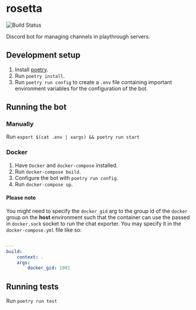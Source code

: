 # rosetta

![Build Status](https://github.com/SciADV-Community/rosetta/workflows/CI%20%26%20CD/badge.svg)

Discord bot for managing channels in playthrough servers.

## Development setup

1. Install [poetry](https://python-poetry.org/).
2. Run `poetry install`.
3. Run `poetry run config` to create a `.env` file containing important environment variables for the configuration of the bot.

## Running the bot

### Manually

Run `export $(cat .env | xargs) && poetry run start`

### Docker

1. Have `Docker` and `docker-compose` installed.
2. Run `docker-compose build`.
3. Configure the bot with `poetry run config`.
4. Run `docker-compose up`.

#### Please note

You might need to specify the `docker_gid` arg to the group id of the `docker` group on the **host** environment such that the container can use the passed in `docker.sock` socket to run the chat exporter. You may specify it in the `docker-compose.yml` file like so:

```yml

---
build:
    context: .
    args:
        docker_gid: 1001
```

## Running tests

Run `poetry run test`
